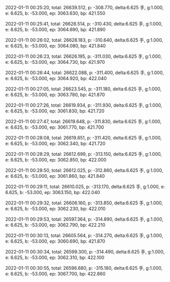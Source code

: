 2022-01-11 00:25:20, total: 26639.512, p: -308.770, delta:6.625 手, g:1.000, e: 6.625, b: -53.000, ep: 3063.630, bp: 421.550

2022-01-11 00:25:41, total: 26628.514, p: -310.430, delta:6.625 手, g:1.000, e: 6.625, b: -53.000, ep: 3064.690, bp: 421.890

2022-01-11 00:26:02, total: 26628.183, p: -310.640, delta:6.625 手, g:1.000, e: 6.625, b: -53.000, ep: 3064.080, bp: 421.840

2022-01-11 00:26:23, total: 26626.195, p: -311.030, delta:6.625 手, g:1.000, e: 6.625, b: -53.000, ep: 3064.730, bp: 421.970

2022-01-11 00:26:44, total: 26622.088, p: -311.400, delta:6.625 手, g:1.000, e: 6.625, b: -53.000, ep: 3064.920, bp: 422.040

2022-01-11 00:27:05, total: 26623.545, p: -311.180, delta:6.625 手, g:1.000, e: 6.625, b: -53.000, ep: 3063.780, bp: 421.870

2022-01-11 00:27:26, total: 26619.934, p: -311.930, delta:6.625 手, g:1.000, e: 6.625, b: -53.000, ep: 3061.830, bp: 421.720

2022-01-11 00:27:47, total: 26619.648, p: -311.830, delta:6.625 手, g:1.000, e: 6.625, b: -53.000, ep: 3061.770, bp: 421.700

2022-01-11 00:28:08, total: 26619.851, p: -311.420, delta:6.625 手, g:1.000, e: 6.625, b: -53.000, ep: 3062.340, bp: 421.720

2022-01-11 00:28:29, total: 26612.699, p: -313.150, delta:6.625 手, g:1.000, e: 6.625, b: -53.000, ep: 3062.850, bp: 422.000

2022-01-11 00:28:50, total: 26612.025, p: -312.860, delta:6.625 手, g:1.000, e: 6.625, b: -53.000, ep: 3061.860, bp: 421.840

2022-01-11 00:29:11, total: 26610.025, p: -313.170, delta:6.625 手, g:1.000, e: 6.625, b: -53.000, ep: 3063.150, bp: 422.040

2022-01-11 00:29:32, total: 26606.160, p: -313.850, delta:6.625 手, g:1.000, e: 6.625, b: -53.000, ep: 3062.230, bp: 422.010

2022-01-11 00:29:53, total: 26597.364, p: -314.890, delta:6.625 手, g:1.000, e: 6.625, b: -53.000, ep: 3062.790, bp: 422.210

2022-01-11 00:30:13, total: 26605.564, p: -314.270, delta:6.625 手, g:1.000, e: 6.625, b: -53.000, ep: 3060.690, bp: 421.870

2022-01-11 00:30:34, total: 26599.300, p: -314.490, delta:6.625 手, g:1.000, e: 6.625, b: -53.000, ep: 3062.310, bp: 422.100

2022-01-11 00:30:55, total: 26596.680, p: -315.180, delta:6.625 手, g:1.000, e: 6.625, b: -53.000, ep: 3067.700, bp: 422.860